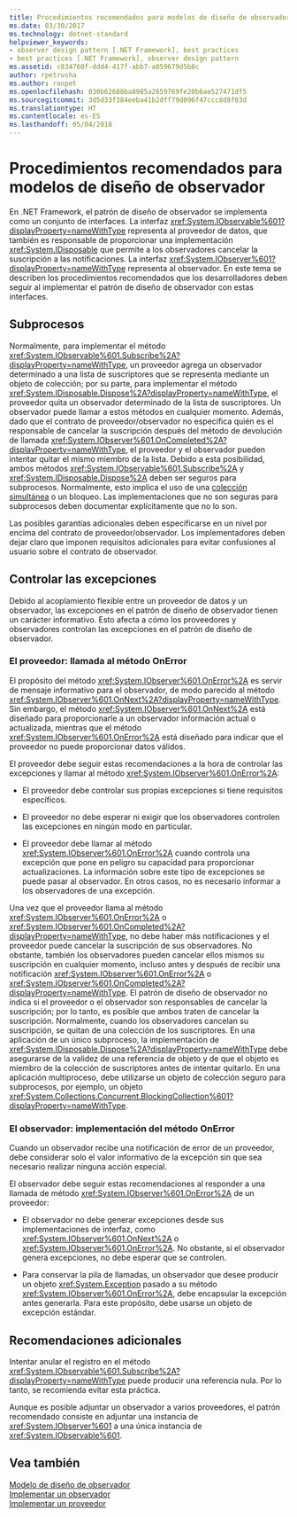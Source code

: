 ```yaml
---
title: Procedimientos recomendados para modelos de diseño de observador
ms.date: 03/30/2017
ms.technology: dotnet-standard
helpviewer_keywords:
- observer design pattern [.NET Framework], best practices
- best practices [.NET Framework], observer design pattern
ms.assetid: c834760f-ddd4-417f-abb7-a059679d5b8c
author: rpetrusha
ms.author: ronpet
ms.openlocfilehash: 030b62688ba8985a2659769fe20b6ae527471df5
ms.sourcegitcommit: 3d5d33f384eeba41b2dff79d096f47ccc8d8f03d
ms.translationtype: HT
ms.contentlocale: es-ES
ms.lasthandoff: 05/04/2018
---
```

# <a name="observer-design-pattern-best-practices"></a>Procedimientos recomendados para modelos de diseño de observador
En .NET Framework, el patrón de diseño de observador se implementa como un conjunto de interfaces. La interfaz <xref:System.IObservable%601?displayProperty=nameWithType> representa al proveedor de datos, que también es responsable de proporcionar una implementación <xref:System.IDisposable> que permite a los observadores cancelar la suscripción a las notificaciones. La interfaz <xref:System.IObserver%601?displayProperty=nameWithType> representa al observador. En este tema se describen los procedimientos recomendados que los desarrolladores deben seguir al implementar el patrón de diseño de observador con estas interfaces.  
  
## <a name="threading"></a>Subprocesos  
 Normalmente, para implementar el método <xref:System.IObservable%601.Subscribe%2A?displayProperty=nameWithType>, un proveedor agrega un observador determinado a una lista de suscriptores que se representa mediante un objeto de colección; por su parte, para implementar el método <xref:System.IDisposable.Dispose%2A?displayProperty=nameWithType>, el proveedor quita un observador determinado de la lista de suscriptores. Un observador puede llamar a estos métodos en cualquier momento. Además, dado que el contrato de proveedor/observador no especifica quién es el responsable de cancelar la suscripción después del método de devolución de llamada <xref:System.IObserver%601.OnCompleted%2A?displayProperty=nameWithType>, el proveedor y el observador pueden intentar quitar el mismo miembro de la lista. Debido a esta posibilidad, ambos métodos <xref:System.IObservable%601.Subscribe%2A> y <xref:System.IDisposable.Dispose%2A> deben ser seguros para subprocesos. Normalmente, esto implica el uso de una [colección simultánea](../../../docs/standard/parallel-programming/data-structures-for-parallel-programming.md) o un bloqueo. Las implementaciones que no son seguras para subprocesos deben documentar explícitamente que no lo son.  
  
 Las posibles garantías adicionales deben especificarse en un nivel por encima del contrato de proveedor/observador. Los implementadores deben dejar claro que imponen requisitos adicionales para evitar confusiones al usuario sobre el contrato de observador.  
  
## <a name="handling-exceptions"></a>Controlar las excepciones  
 Debido al acoplamiento flexible entre un proveedor de datos y un observador, las excepciones en el patrón de diseño de observador tienen un carácter informativo. Esto afecta a cómo los proveedores y observadores controlan las excepciones en el patrón de diseño de observador.  
  
### <a name="the-provider----calling-the-onerror-method"></a>El proveedor: llamada al método OnError  
 El propósito del método <xref:System.IObserver%601.OnError%2A> es servir de mensaje informativo para el observador, de modo parecido al método <xref:System.IObserver%601.OnNext%2A?displayProperty=nameWithType>. Sin embargo, el método <xref:System.IObserver%601.OnNext%2A> está diseñado para proporcionarle a un observador información actual o actualizada, mientras que el método <xref:System.IObserver%601.OnError%2A> está diseñado para indicar que el proveedor no puede proporcionar datos válidos.  
  
 El proveedor debe seguir estas recomendaciones a la hora de controlar las excepciones y llamar al método <xref:System.IObserver%601.OnError%2A>:  
  
-   El proveedor debe controlar sus propias excepciones si tiene requisitos específicos.  
  
-   El proveedor no debe esperar ni exigir que los observadores controlen las excepciones en ningún modo en particular.  
  
-   El proveedor debe llamar al método <xref:System.IObserver%601.OnError%2A> cuando controla una excepción que pone en peligro su capacidad para proporcionar actualizaciones. La información sobre este tipo de excepciones se puede pasar al observador. En otros casos, no es necesario informar a los observadores de una excepción.  
  
 Una vez que el proveedor llama al método <xref:System.IObserver%601.OnError%2A> o <xref:System.IObserver%601.OnCompleted%2A?displayProperty=nameWithType>, no debe haber más notificaciones y el proveedor puede cancelar la suscripción de sus observadores. No obstante, también los observadores pueden cancelar ellos mismos su suscripción en cualquier momento, incluso antes y después de recibir una notificación <xref:System.IObserver%601.OnError%2A> o <xref:System.IObserver%601.OnCompleted%2A?displayProperty=nameWithType>. El patrón de diseño de observador no indica si el proveedor o el observador son responsables de cancelar la suscripción; por lo tanto, es posible que ambos traten de cancelar la suscripción. Normalmente, cuando los observadores cancelan su suscripción, se quitan de una colección de los suscriptores. En una aplicación de un único subproceso, la implementación de <xref:System.IDisposable.Dispose%2A?displayProperty=nameWithType> debe asegurarse de la validez de una referencia de objeto y de que el objeto es miembro de la colección de suscriptores antes de intentar quitarlo. En una aplicación multiproceso, debe utilizarse un objeto de colección seguro para subprocesos, por ejemplo, un objeto <xref:System.Collections.Concurrent.BlockingCollection%601?displayProperty=nameWithType>.  
  
### <a name="the-observer----implementing-the-onerror-method"></a>El observador: implementación del método OnError  
 Cuando un observador recibe una notificación de error de un proveedor, debe considerar solo el valor informativo de la excepción sin que sea necesario realizar ninguna acción especial.  
  
 El observador debe seguir estas recomendaciones al responder a una llamada de método <xref:System.IObserver%601.OnError%2A> de un proveedor:  
  
-   El observador no debe generar excepciones desde sus implementaciones de interfaz, como <xref:System.IObserver%601.OnNext%2A> o <xref:System.IObserver%601.OnError%2A>. No obstante, si el observador genera excepciones, no debe esperar que se controlen.  
  
-   Para conservar la pila de llamadas, un observador que desee producir un objeto <xref:System.Exception> pasado a su método <xref:System.IObserver%601.OnError%2A>, debe encapsular la excepción antes generarla. Para este propósito, debe usarse un objeto de excepción estándar.  
  
## <a name="additional-best-practices"></a>Recomendaciones adicionales  
 Intentar anular el registro en el método <xref:System.IObservable%601.Subscribe%2A?displayProperty=nameWithType> puede producir una referencia nula. Por lo tanto, se recomienda evitar esta práctica.  
  
 Aunque es posible adjuntar un observador a varios proveedores, el patrón recomendado consiste en adjuntar una instancia de <xref:System.IObserver%601> a una única instancia de <xref:System.IObservable%601>.  
  
## <a name="see-also"></a>Vea también  
 [Modelo de diseño de observador](../../../docs/standard/events/observer-design-pattern.md)  
 [Implementar un observador](../../../docs/standard/events/how-to-implement-an-observer.md)  
 [Implementar un proveedor](../../../docs/standard/events/how-to-implement-a-provider.md)
